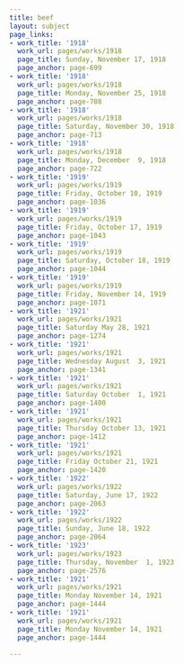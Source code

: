 ```yaml
---
title: beef
layout: subject
page_links:
- work_title: '1918'
  work_url: pages/works/1918
  page_title: Sunday, November 17, 1918
  page_anchor: page-699
- work_title: '1918'
  work_url: pages/works/1918
  page_title: Monday, November 25, 1918
  page_anchor: page-708
- work_title: '1918'
  work_url: pages/works/1918
  page_title: Saturday, November 30, 1918
  page_anchor: page-713
- work_title: '1918'
  work_url: pages/works/1918
  page_title: Monday, December  9, 1918
  page_anchor: page-722
- work_title: '1919'
  work_url: pages/works/1919
  page_title: Friday, October 10, 1919
  page_anchor: page-1036
- work_title: '1919'
  work_url: pages/works/1919
  page_title: Friday, October 17, 1919
  page_anchor: page-1043
- work_title: '1919'
  work_url: pages/works/1919
  page_title: Saturday, October 18, 1919
  page_anchor: page-1044
- work_title: '1919'
  work_url: pages/works/1919
  page_title: Friday, November 14, 1919
  page_anchor: page-1071
- work_title: '1921'
  work_url: pages/works/1921
  page_title: Saturday May 28, 1921
  page_anchor: page-1274
- work_title: '1921'
  work_url: pages/works/1921
  page_title: Wednesday August  3, 1921
  page_anchor: page-1341
- work_title: '1921'
  work_url: pages/works/1921
  page_title: Saturday October  1, 1921
  page_anchor: page-1400
- work_title: '1921'
  work_url: pages/works/1921
  page_title: Thursday October 13, 1921
  page_anchor: page-1412
- work_title: '1921'
  work_url: pages/works/1921
  page_title: Friday October 21, 1921
  page_anchor: page-1420
- work_title: '1922'
  work_url: pages/works/1922
  page_title: Saturday, June 17, 1922
  page_anchor: page-2063
- work_title: '1922'
  work_url: pages/works/1922
  page_title: Sunday, June 18, 1922
  page_anchor: page-2064
- work_title: '1923'
  work_url: pages/works/1923
  page_title: Thursday, November  1, 1923
  page_anchor: page-2576
- work_title: '1921'
  work_url: pages/works/1921
  page_title: Monday November 14, 1921
  page_anchor: page-1444
- work_title: '1921'
  work_url: pages/works/1921
  page_title: Monday November 14, 1921
  page_anchor: page-1444

---
```

